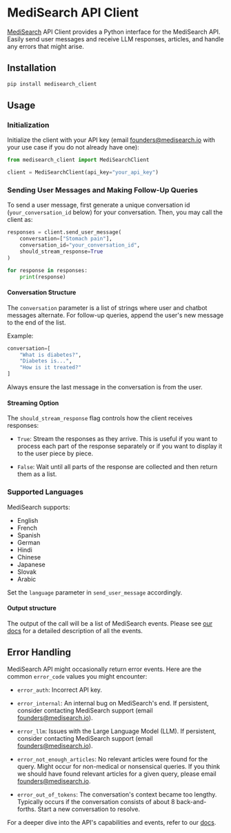 
# MediSearch API Client

[MediSearch](https://medisearch.io/) API Client provides a Python interface for the MediSearch API. Easily send user messages and receive LLM responses, articles, and handle any errors that might arise.

## Installation

```bash
pip install medisearch_client
```

## Usage

### Initialization

Initialize the client with your API key (email founders@medisearch.io with your use
  case if you do not already have one):

```python
from medisearch_client import MediSearchClient

client = MediSearchClient(api_key="your_api_key")
```

### Sending User Messages and Making Follow-Up Queries

To send a user message, first generate a unique conversation id (`your_conversation_id` below) for your conversation. Then, you may call the client as:

```python
responses = client.send_user_message(
    conversation=["Stomach pain"],
    conversation_id="your_conversation_id",
    should_stream_response=True
)

for response in responses:
    print(response)
```

#### Conversation Structure

The `conversation` parameter is a list of strings where user and chatbot messages alternate. For follow-up queries, append the user's new message to the end of the list.

Example:

```python
conversation=[
    "What is diabetes?",
    "Diabetes is...",
    "How is it treated?"
]
```

Always ensure the last message in the conversation is from the user.

#### Streaming Option

The `should_stream_response` flag controls how the client receives responses:

- `True`: Stream the responses as they arrive. This is useful if you want to process each part of the response separately or if you want to display it to the user piece by piece.
  
- `False`: Wait until all parts of the response are collected and then return them as a list.

### Supported Languages

MediSearch supports:

- English
- French
- Spanish
- German
- Hindi
- Chinese
- Japanese
- Slovak
- Arabic

Set the `language` parameter in `send_user_message` accordingly.

#### Output structure
The output of the call will be a list of MediSearch events. Please see [our docs](https://mpmisko.notion.site/MediSearch-API-documentation-d89474b50e6c4e4a80b2dcd2bdc8ed69) for a detailed description of all the events.

## Error Handling

MediSearch API might occasionally return error events. Here are the common `error_code` values you might encounter:

- `error_auth`: Incorrect API key.


- `error_internal`: An internal bug on MediSearch's end. If persistent, consider contacting MediSearch support (email founders@medisearch.io).
  
- `error_llm`: Issues with the Large Language Model (LLM). If persistent, consider contacting MediSearch support (email founders@medisearch.io).
  
- `error_not_enough_articles`: No relevant articles were found for the query. Might occur for non-medical or nonsensical queries. If you think we should have found relevant articles for a given query, please email founders@medisearch.io.
  
- `error_out_of_tokens`: The conversation's context became too lengthy. Typically occurs if the conversation consists of about 8 back-and-forths. Start a new conversation to resolve.

For a deeper dive into the API's capabilities and events, refer to our [docs](https://mpmisko.notion.site/MediSearch-API-055d82267e06457cbf4e0be0cd628677).
